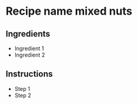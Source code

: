 # Recipe name mixed nuts 

## Ingredients

- Ingredient 1
- Ingredient 2


## Instructions

- Step 1
- Step 2
